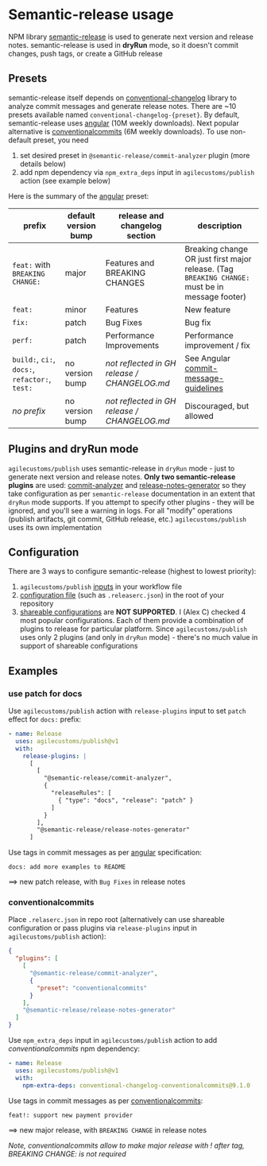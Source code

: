 # Semantic-release usage

NPM library [semantic-release](https://github.com/semantic-release/semantic-release) is used to generate next version and release notes.
semantic-release is used in **dryRun** mode, so it doesn't commit changes, push tags, or create a GitHub release

## Presets

semantic-release itself depends on [conventional-changelog](https://github.com/conventional-changelog/conventional-changelog) library
to analyze commit messages and generate release notes. There are ~10 presets available named `conventional-changelog-{preset}`.
By default, semantic-release uses [angular](https://www.npmjs.com/package/conventional-changelog-angular) (10M weekly downloads).
Next popular alternative is [conventionalcommits](https://www.npmjs.com/package/conventional-changelog-conventionalcommits) (6M weekly downloads). To use non-default preset, you need
1) set desired preset in `@semantic-release/commit-analyzer` plugin (more details below)
2) add npm dependency via `npm_extra_deps` input in `agilecustoms/publish` action (see example below)

Here is the summary of the [angular](https://github.com/angular/angular/blob/main/contributing-docs/commit-message-guidelines.md) preset:

| prefix                                         | default version bump | release and changelog section                | description                                                                                                                               |
|------------------------------------------------|----------------------|----------------------------------------------|-------------------------------------------------------------------------------------------------------------------------------------------|
| `feat:` with `BREAKING CHANGE:`                | major                | Features  and  BREAKING CHANGES              | Breaking change OR just first major release. (Tag `BREAKING CHANGE:` must be in message footer)                                           |
| `feat:`                                        | minor                | Features                                     | New feature                                                                                                                               |
| `fix:`                                         | patch                | Bug Fixes                                    | Bug fix                                                                                                                                   |
| `perf:`                                        | patch                | Performance Improvements                     | Performance improvement / fix                                                                                                             |
| `build:`, `ci:`, `docs:`, `refactor:`, `test:` | no version bump      | _not reflected in GH release / CHANGELOG.md_ | See Angular [commit-message-guidelines](https://github.com/angular/angular/blob/main/contributing-docs/commit-message-guidelines.md#type) |
| _no prefix_                                    | no version bump      | _not reflected in GH release / CHANGELOG.md_ | Discouraged, but allowed                                                                                                                  |

## Plugins and dryRun mode

`agilecustoms/publish` uses semantic-release in `dryRun` mode - just to generate next version and release notes.
**Only two semantic-release plugins** are used:
[commit-analyzer](https://github.com/semantic-release/commit-analyzer) and [release-notes-generator](https://github.com/semantic-release/release-notes-generator)
so they take configuration as per `semantic-release` documentation in an extent that `dryRun` mode supports.
If you attempt to specify other plugins - they will be ignored, and you'll see a warning in logs.
For all "modify" operations (publish artifacts, git commit, GitHub release, etc.) `agilecustoms/publish` uses its own implementation

## Configuration

There are 3 ways to configure semantic-release (highest to lowest priority):
1. `agilecustoms/publish` [inputs](../README.md#inputs) in your workflow file
2. [configuration file](https://semantic-release.gitbook.io/semantic-release/usage/configuration#configuration-file) (such as `.releaserc.json`) in the root of your repository
3. [shareable configurations](https://semantic-release.gitbook.io/semantic-release/extending/shareable-configurations-list)
are **NOT SUPPORTED**. I (Alex C) checked 4 most popular configurations. Each of them provide a combination of plugins to release for particular platform.
Since `agilecustoms/publish` uses only 2 plugins (and only in `dryRun` mode) - there's no much value in support of shareable configurations

## Examples

### use patch for docs

Use `agilecustoms/publish` action with `release-plugins` input to set `patch` effect for `docs:` prefix:
```yaml
- name: Release
  uses: agilecustoms/publish@v1
  with:
    release-plugins: |
      [
        [
          "@semantic-release/commit-analyzer",
          {
            "releaseRules": [
              { "type": "docs", "release": "patch" }
            ]
          }
        ],
        "@semantic-release/release-notes-generator"
      ]
```

Use tags in commit messages as per [angular](https://www.npmjs.com/package/conventional-changelog-angular) specification:
```text
docs: add more examples to README
```

==> new patch release, with `Bug Fixes` in release notes


### conventionalcommits

Place `.relaserc.json` in repo root (alternatively can use shareable configuration or pass plugins via `release-plugins` input in `agilecustoms/publish` action):
```json
{
  "plugins": [
    [
      "@semantic-release/commit-analyzer",
      {
        "preset": "conventionalcommits"
      }
    ],
    "@semantic-release/release-notes-generator"
  ]
}
```

Use `npm_extra_deps` input in `agilecustoms/publish` action to add _conventionalcommits_ npm dependency:
```yaml
- name: Release
  uses: agilecustoms/publish@v1
  with:
    npm-extra-deps: conventional-changelog-conventionalcommits@9.1.0
```

Use tags in commit messages as per [conventionalcommits](https://www.conventionalcommits.org/en/v1.0.0/):
```text
feat!: support new payment provider
```

==> new major release, with `BREAKING CHANGE` in release notes

_Note, conventionalcommits allow to make major release with ! after tag, BREAKING CHANGE: is not required_
